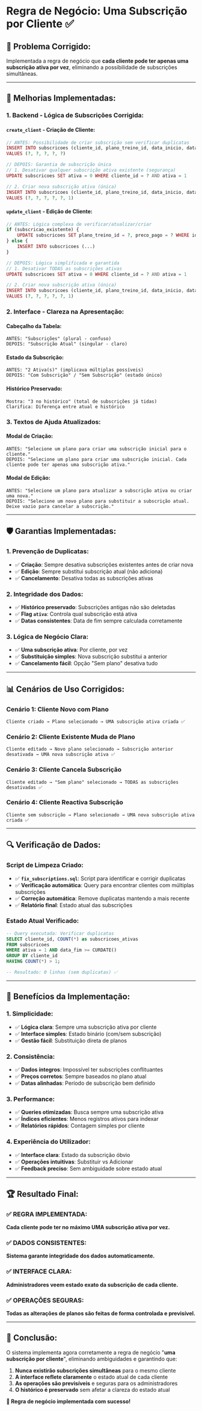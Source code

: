 # Regra de Negócio: Uma Subscrição por Cliente ✅

## 🎯 **Problema Corrigido:**
Implementada a regra de negócio que **cada cliente pode ter apenas uma subscrição ativa por vez**, eliminando a possibilidade de subscrições simultâneas.

---

## 🔧 **Melhorias Implementadas:**

### **1. Backend - Lógica de Subscrições Corrigida:**

#### **`create_client` - Criação de Cliente:**
```php
// ANTES: Possibilidade de criar subscrição sem verificar duplicatas
INSERT INTO subscricoes (cliente_id, plano_treino_id, data_inicio, data_fim, preco_pago) 
VALUES (?, ?, ?, ?, ?)

// DEPOIS: Garantia de subscrição única
// 1. Desativar qualquer subscrição ativa existente (segurança)
UPDATE subscricoes SET ativa = 0 WHERE cliente_id = ? AND ativa = 1

// 2. Criar nova subscrição ativa (única)
INSERT INTO subscricoes (cliente_id, plano_treino_id, data_inicio, data_fim, preco_pago, ativa) 
VALUES (?, ?, ?, ?, ?, 1)
```

#### **`update_client` - Edição de Cliente:**
```php
// ANTES: Lógica complexa de verificar/atualizar/criar
if (subscricao_existente) {
    UPDATE subscricoes SET plano_treino_id = ?, preco_pago = ? WHERE id = ?
} else {
    INSERT INTO subscricoes (...)
}

// DEPOIS: Lógica simplificada e garantida
// 1. Desativar TODAS as subscrições ativas
UPDATE subscricoes SET ativa = 0 WHERE cliente_id = ? AND ativa = 1

// 2. Criar nova subscrição ativa (única)
INSERT INTO subscricoes (cliente_id, plano_treino_id, data_inicio, data_fim, preco_pago, ativa) 
VALUES (?, ?, ?, ?, ?, 1)
```

### **2. Interface - Clareza na Apresentação:**

#### **Cabeçalho da Tabela:**
```
ANTES: "Subscrições" (plural - confuso)
DEPOIS: "Subscrição Atual" (singular - claro)
```

#### **Estado da Subscrição:**
```
ANTES: "2 Ativa(s)" (implicava múltiplas possíveis)
DEPOIS: "Com Subscrição" / "Sem Subscrição" (estado único)
```

#### **Histórico Preservado:**
```
Mostra: "3 no histórico" (total de subscrições já tidas)
Clarifica: Diferença entre atual e histórico
```

### **3. Textos de Ajuda Atualizados:**

#### **Modal de Criação:**
```
ANTES: "Selecione um plano para criar uma subscrição inicial para o cliente."
DEPOIS: "Selecione um plano para criar uma subscrição inicial. Cada cliente pode ter apenas uma subscrição ativa."
```

#### **Modal de Edição:**
```
ANTES: "Selecione um plano para atualizar a subscrição ativa ou criar uma nova."
DEPOIS: "Selecione um novo plano para substituir a subscrição atual. Deixe vazio para cancelar a subscrição."
```

---

## 🛡️ **Garantias Implementadas:**

### **1. Prevenção de Duplicatas:**
- ✅ **Criação**: Sempre desativa subscrições existentes antes de criar nova
- ✅ **Edição**: Sempre substitui subscrição atual (não adiciona)
- ✅ **Cancelamento**: Desativa todas as subscrições ativas

### **2. Integridade dos Dados:**
- ✅ **Histórico preservado**: Subscrições antigas não são deletadas
- ✅ **Flag `ativa`**: Controla qual subscrição está ativa
- ✅ **Datas consistentes**: Data de fim sempre calculada corretamente

### **3. Lógica de Negócio Clara:**
- ✅ **Uma subscrição ativa**: Por cliente, por vez
- ✅ **Substituição simples**: Nova subscrição substitui a anterior
- ✅ **Cancelamento fácil**: Opção "Sem plano" desativa tudo

---

## 📊 **Cenários de Uso Corrigidos:**

### **Cenário 1: Cliente Novo com Plano**
```
Cliente criado → Plano selecionado → UMA subscrição ativa criada ✅
```

### **Cenário 2: Cliente Existente Muda de Plano**
```
Cliente editado → Novo plano selecionado → Subscrição anterior desativada → UMA nova subscrição ativa ✅
```

### **Cenário 3: Cliente Cancela Subscrição**
```
Cliente editado → "Sem plano" selecionado → TODAS as subscrições desativadas ✅
```

### **Cenário 4: Cliente Reactiva Subscrição**
```
Cliente sem subscrição → Plano selecionado → UMA nova subscrição ativa criada ✅
```

---

## 🔍 **Verificação de Dados:**

### **Script de Limpeza Criado:**
- ✅ **`fix_subscriptions.sql`**: Script para identificar e corrigir duplicatas
- ✅ **Verificação automática**: Query para encontrar clientes com múltiplas subscrições
- ✅ **Correção automática**: Remove duplicatas mantendo a mais recente
- ✅ **Relatório final**: Estado atual das subscrições

### **Estado Atual Verificado:**
```sql
-- Query executada: Verificar duplicatas
SELECT cliente_id, COUNT(*) as subscricoes_ativas
FROM subscricoes 
WHERE ativa = 1 AND data_fim >= CURDATE()
GROUP BY cliente_id 
HAVING COUNT(*) > 1;

-- Resultado: 0 linhas (sem duplicatas) ✅
```

---

## 🎯 **Benefícios da Implementação:**

### **1. Simplicidade:**
- ✅ **Lógica clara**: Sempre uma subscrição ativa por cliente
- ✅ **Interface simples**: Estado binário (com/sem subscrição)
- ✅ **Gestão fácil**: Substituição direta de planos

### **2. Consistência:**
- ✅ **Dados íntegros**: Impossível ter subscrições conflituantes
- ✅ **Preços corretos**: Sempre baseados no plano atual
- ✅ **Datas alinhadas**: Período de subscrição bem definido

### **3. Performance:**
- ✅ **Queries otimizadas**: Busca sempre uma subscrição ativa
- ✅ **Índices eficientes**: Menos registros ativos para indexar
- ✅ **Relatórios rápidos**: Contagem simples por cliente

### **4. Experiência do Utilizador:**
- ✅ **Interface clara**: Estado da subscrição óbvio
- ✅ **Operações intuitivas**: Substituir vs Adicionar
- ✅ **Feedback preciso**: Sem ambiguidade sobre estado atual

---

## 🏆 **Resultado Final:**

### **✅ REGRA IMPLEMENTADA:**
**Cada cliente pode ter no máximo UMA subscrição ativa por vez.**

### **✅ DADOS CONSISTENTES:**
**Sistema garante integridade dos dados automaticamente.**

### **✅ INTERFACE CLARA:**
**Administradores veem estado exato da subscrição de cada cliente.**

### **✅ OPERAÇÕES SEGURAS:**
**Todas as alterações de planos são feitas de forma controlada e previsível.**

---

## 🎯 **Conclusão:**

O sistema implementa agora corretamente a regra de negócio "**uma subscrição por cliente**", eliminando ambiguidades e garantindo que:

1. **Nunca existirão subscrições simultâneas** para o mesmo cliente
2. **A interface reflete claramente** o estado atual de cada cliente  
3. **As operações são previsíveis** e seguras para os administradores
4. **O histórico é preservado** sem afetar a clareza do estado atual

**🚀 Regra de negócio implementada com sucesso!**
